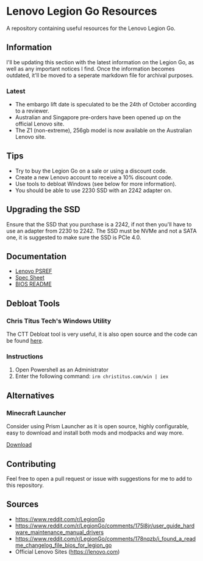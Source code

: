 # Lenovo Legion Go Resources
A repository containing useful resources for the Lenovo Legion Go.

## Information
I'll be updating this section with the latest information on the Legion Go, as well as any important notices I find. Once the information becomes outdated, it'll be moved to a seperate markdown file for archival purposes.

### Latest
- The embargo lift date is speculated to be the 24th of October according to a reviewer.
- Australian and Singapore pre-orders have been opened up on the official Lenovo site.
- The Z1 (non-extreme), 256gb model is now available on the Australian Lenovo site.

## Tips
- Try to buy the Legion Go on a sale or using a discount code.
- Create a new Lenovo account to receive a 10% discount code.
- Use tools to debloat Windows (see below for more information).
- You should be able to use 2230 SSD with an 2242 adapter on.

## Upgrading the SSD
Ensure that the SSD that you purchase is a 2242, if not then you'll have to use an adapter from 2230 to 2242. The SSD must be NVMe and not a SATA one, it is suggested to make sure the SSD is PCIe 4.0.

## Documentation
- [Lenovo PSREF](https://psref.lenovo.com/product/legion_go_8apu1)
- [Spec Sheet](https://psref.lenovo.com/syspool/Sys/PDF/Legion/Legion_Go_8APU1/Legion_Go_8APU1_Spec.pdf)
- [BIOS README](https://download.lenovo.com/consumer/mobiles/n3cn22ww.txt)

## Debloat Tools
### Chris Titus Tech's Windows Utility
The CTT Debloat tool is very useful, it is also open source and the code can be found [here](https://github.com/ChrisTitusTech/winutil).

### Instructions
1. Open Powershell as an Administrator
2. Enter the following command: `irm christitus.com/win | iex`

## Alternatives
### Minecraft Launcher
Consider using Prism Launcher as it is open source, highly configurable, easy to download and install both mods and modpacks and way more.

[Download](https://github.com/PrismLauncher/PrismLauncher)

## Contributing
Feel free to open a pull request or issue with suggestions for me to add to this repository.

## Sources
- https://www.reddit.com/r/LegionGo
- https://www.reddit.com/r/LegionGo/comments/175l8jr/user_guide_hardware_maintenance_manual_drivers
- https://www.reddit.com/r/LegionGo/comments/178nqzb/i_found_a_readme_changelog_file_bios_for_legion_go
- Official Lenovo Sites (https://lenovo.com)
